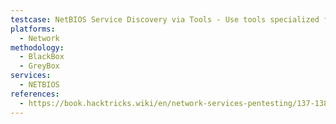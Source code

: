 ```yaml
---
testcase: NetBIOS Service Discovery via Tools - Use tools specialized for NetBIOS enumeration (e.g., enum4linux, CrackMapExec, or similar) to collect comprehensive host, user, and service info
platforms: 
  - Network
methodology: 
  - BlackBox
  - GreyBox
services:
  - NETBIOS
references:
  - https://book.hacktricks.wiki/en/network-services-pentesting/137-138-139-pentesting-netbios.html
---
```

